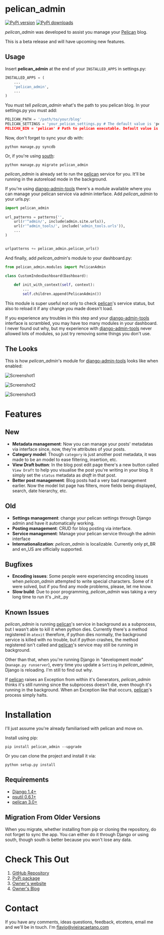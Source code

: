 pelican_admin
=============
[![PyPi version](https://pypip.in/v/pelican_admin/badge.png)](https://crate.io/packages/pelican_admin/)
[![PyPi downloads](https://pypip.in/d/pelican_admin/badge.png)](https://crate.io/packages/pelican_admin/)

*pelican_admin* was developed to assist you manage your [Pelican] blog.

This is a beta release and will have upcoming new features.

Usage
-----

Insert **pelican_admin** at the end of your `INSTALLED_APPS` in settings.py:

``` python
INSTALLED_APPS = (
    ...
    'pelican_admin',
    ...
)
```
	
You must tell *pelican_admin* what's the path to you pelican blog. In your settings.py you must add:

``` python
PELICAN_PATH = '/path/to/your/blog'
PELICAN_SETTINGS = 'your_pelican_settings.py # The default value is 'pelicanconf.py'
PELICAN_BIN = 'pelican' # Path to pelican executable. Default value is '/usr/local/bin/pelican'
```
    
Now, don't forget to sync your db with:

	python manage.py syncdb
	
Or, if you're using [south](http://pypi.python.org/pypi/South/):

	python manage.py migrate pelican_admin

*pelican_admin* is already set to run the [pelican] service for you. It'll be running in the autoreload mode in the background.
	
If you're using [django-admin-tools] there's a module available where you can manage your pelican service via admin interface. Add *pelican_admin* to your urls.py:

``` python
import pelican_admin
	
url_patterns = patterns('',	
	url(r'^admin/', include(admin.site.urls)),
	url(r'^admin_tools/', include('admin_tools.urls')),
	...
)

	
urlpatterns += pelican_admin.pelican_urls()
```
	
And finally, add *pelican_admin*'s module to your dashboard.py:

``` python
from pelican_admin.modules import PelicanAdmin
	
class CustomIndexDashboard(Dashboard):

 	def init_with_context(self, context):
		...
        self.children.append(PelicanAdmin())
```
	        
This module is super useful not only to check [pelican]'s service status, but also to reload it if any change you made doesn't load.

If you experience any troubles in this step and your [django-admin-tools] interface is scrambled, you may have too many modules in your dashboard. I never found out why, but my experience with [django-admin-tools] never allowed lots of modules, so just try removing some things you don't use.
	        
The Looks
---------

This is how *pelican_admin*'s module for [django-admin-tools] looks like when enabled:

![Screenshot1](https://raw.github.com/fjcaetano/pelican_admin/master/ss1.png)

![Screenshot2](https://raw.github.com/fjcaetano/pelican_admin/master/ss2.png)

![Screenshot3](https://raw.github.com/fjcaetano/pelican_admin/master/ss3.png)

# Features

## New
- **Metadata management**: Now you can manage your posts' metadatas via interface since, now, they're attributes of your posts.
- **Category model**: Though `category` is just another post metadata, it was made to be an model to ease filtering, insertion, etc.
- **View Draft button**: In the blog post edit page there's a new button called `View Draft` to help you visualise the post you're writing in your blog. It simply set the `status` metadata as *draft* in that post.
- **Better post management**: Blog posts had a very bad management earlier. Now the model list page has filters, more fields being displayed, search, date hierarchy, etc.

## Old
- **Settings management**: change your pelican settings through Django admin and have it automatically working.
- **Posting management**: CRUD for blog posting via interface.
- **Service management**: Manage your pelican service through the admin interface
- **Internationalization**: *pelican_admin* is localizable. Currently only pt_BR and en_US are officially supported.

## Bugfixes
- **Encoding issues**: Some people were experiencing encoding issues when *pelican_admin* attempted to write special characters. Some of it were solved, but if you find any mode problems, please, let me know.
- **Slow build**: Due to poor programming, *pelican_admin* was taking a very long time to run it's \__init__.py

## Known Issues
*pelican_admin* is running [pelican]'s service in background as a subprocess, but I wasn't able to kill it when python dies. Currently there's a method registered in `atexit` therefore, if python dies normally, the background service is killed with no trouble, but if python crashes, the method registered isn't called and [pelican]'s service may still be running in background.

Other than that, when you're running Django in "development mode" (`manage.py runserver`), every time you update a `Setting` in *pelican_admin*, Django is reloading. I'm still to find out why.

If [pelican] raises an Exception from within it's Generators, *pelican_admin* thinks it's still running since the subprocess doesn't die, even though it's running in the background. When an Exception like that occurs, [pelican]'s process simply halts.

# Installation

I'll just assume you're already familiarised with pelican and move on.

Install using pip:

    pip install pelican_admin --upgrade
    
Or you can clone the project and install it via:

    python setup.py install

## Requirements

* [Django 1.4+](http://pypi.python.org/pypi/Django/1.4)
* [psutil 0.6.1+](http://code.google.com/p/psutil/)
* [pelican 3.0+](https://github.com/getpelican/pelican)
    
## Migration From Older Versions

When you migrate, whether installing from pip or cloning the repository, do not forget to sync the app. You can either do it through Django or using south, though south is better because you won't lose any data.

# Check This Out

1. [GitHub Repository](https://github.com/fjcaetano/pelican_admin)
2. [PyPi package](http://pypi.python.org/pypi/pelican_admin/0.3)
3. [Owner's website](http://flaviocaetano.com)
4. [Owner's Blog](http://blog.flaviocaetano.com)


Contact
==============
If you have any comments, ideas questions, feedback, etcetera, email me and we'll be in touch. I'm <flavio@vieiracaetano.com>

[django-admin-tools]: https://bitbucket.org/izi/django-admin-tools/wiki/Home
[pelican]: https://github.com/getpelican/pelican
